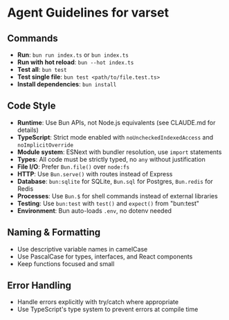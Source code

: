 # Agent Guidelines for varset

## Commands
- **Run**: `bun run index.ts` or `bun index.ts`
- **Run with hot reload**: `bun --hot index.ts`
- **Test all**: `bun test`
- **Test single file**: `bun test <path/to/file.test.ts>`
- **Install dependencies**: `bun install`

## Code Style
- **Runtime**: Use Bun APIs, not Node.js equivalents (see CLAUDE.md for details)
- **TypeScript**: Strict mode enabled with `noUncheckedIndexedAccess` and `noImplicitOverride`
- **Module system**: ESNext with bundler resolution, use `import` statements
- **Types**: All code must be strictly typed, no `any` without justification
- **File I/O**: Prefer `Bun.file()` over `node:fs`
- **HTTP**: Use `Bun.serve()` with routes instead of Express
- **Database**: `bun:sqlite` for SQLite, `Bun.sql` for Postgres, `Bun.redis` for Redis
- **Processes**: Use `Bun.$` for shell commands instead of external libraries
- **Testing**: Use `bun:test` with `test()` and `expect()` from "bun:test"
- **Environment**: Bun auto-loads `.env`, no dotenv needed

## Naming & Formatting
- Use descriptive variable names in camelCase
- Use PascalCase for types, interfaces, and React components
- Keep functions focused and small

## Error Handling
- Handle errors explicitly with try/catch where appropriate
- Use TypeScript's type system to prevent errors at compile time
